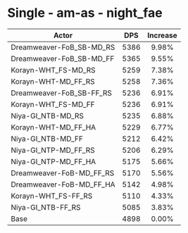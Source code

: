 # Single - am-as - night_fae
| Actor | DPS | Increase |
|---|:---:|:---:|
|Dreamweaver-FoB_SB-MD_RS|5386|9.98%|
|Dreamweaver-FoB_SB-MD_FF|5365|9.55%|
|Korayn-WHT_FS-MD_RS|5259|7.38%|
|Korayn-WHT-MD_FF_RS|5258|7.36%|
|Dreamweaver-FoB_SB-FF_RS|5236|6.91%|
|Korayn-WHT_FS-MD_FF|5236|6.91%|
|Niya-GI_NTB-MD_RS|5235|6.88%|
|Korayn-WHT-MD_FF_HA|5229|6.77%|
|Niya-GI_NTB-MD_FF|5212|6.42%|
|Niya-GI_NTP-MD_FF_RS|5206|6.29%|
|Niya-GI_NTP-MD_FF_HA|5175|5.66%|
|Dreamweaver-FoB-MD_FF_RS|5170|5.56%|
|Dreamweaver-FoB-MD_FF_HA|5142|4.98%|
|Korayn-WHT_FS-FF_RS|5110|4.33%|
|Niya-GI_NTB-FF_RS|5085|3.83%|
|Base|4898|0.00%|
